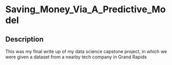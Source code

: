 # Saving_Money_Via_A_Predictive_Model
## Description
This was my final write up of my data science capstone project, in which we were given a dataset from a nearby tech company in Grand Rapids
